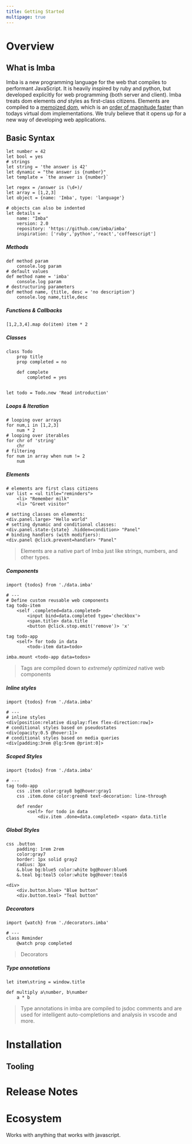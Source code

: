 ```yaml
---
title: Getting Started
multipage: true
---
```


# Overview

## What is Imba

Imba is a new programming language for the web that compiles
to performant JavaScript. It is heavily inspired by ruby and python,
but developed explicitly for web programming (both server and client).
Imba treats dom elements *and* styles as first-class citizens. Elements are compiled to a [memoized dom](/guides/advanced/performance), which is an [order of magnitude faster](https://somebee.github.io/dom-reconciler-bench/index.html) than todays virtual dom implementations. We truly believe that it opens up for a new way of developing web applications.

## Basic Syntax

```imba
let number = 42
let bool = yes
# strings
let string = 'the answer is 42'
let dynamic = "the answer is {number}"
let template = `the answer is {number}`

let regex = /answer is (\d+)/
let array = [1,2,3]
let object = {name: 'Imba', type: 'language'}

# objects can also be indented
let details =
    name: "Imba"
    version: 2.0
    repository: 'https://github.com/imba/imba'
    inspiration: ['ruby','python','react','coffeescript']
```

##### Methods
```imba
def method param
    console.log param
# default values
def method name = 'imba'
    console.log param
# destructuring parameters
def method name, {title, desc = 'no description'}
    console.log name,title,desc
```

##### Functions & Callbacks
```imba
[1,2,3,4].map do(item) item * 2
```

##### Classes
```imba
class Todo
    prop title
    prop completed = no
    
    def complete
        completed = yes


let todo = Todo.new 'Read introduction'
```

##### Loops & Iteration
```imba
# looping over arrays
for num,i in [1,2,3]
    num * 2
# looping over iterables
for chr of 'string'
    chr
# filtering
for num in array when num != 2
    num
```

##### Elements
```imba
# elements are first class citizens
var list = <ul title="reminders">
    <li> "Remember milk"
    <li> "Greet visitor"

# setting classes on elements:
<div.panel.large> "Hello world"
# setting dynamic and conditional classes:
<div.panel.state-{state} .hidden=condition> "Panel"
# binding handlers (with modifiers):
<div.panel @click.prevent=handler> "Panel"
```

> Elements are a native part of Imba just like strings, numbers, and other types.

##### Components

```imba
import {todos} from './data.imba'

# ---
# Define custom reusable web components
tag todo-item
    <self .completed=data.completed>
        <input bind=data.completed type='checkbox'>
        <span.title> data.title
        <button @click.stop.emit('remove')> 'x'

tag todo-app
    <self> for todo in data
        <todo-item data=todo>

imba.mount <todo-app data=todos>
```

> Tags are compiled down to *extremely optimized* native web components

##### Inline styles
```imba
import {todos} from './data.imba'

# ---
# inline styles
<div[position:relative display:flex flex-direction:row]>
# conditional styles based on pseudostates
<div[opacity:0.5 @hover:1]>
# conditional styles based on media queries
<div[padding:3rem @lg:5rem @print:0]>

```

##### Scoped Styles
```imba
import {todos} from './data.imba'

# ---
tag todo-app
    css .item color:gray8 bg@hover:gray1
    css .item.done color:green8 text-decoration: line-through
    
    def render
        <self> for todo in data
            <div.item .done=data.completed> <span> data.title
```

##### Global Styles
```imba
css .button
    padding: 1rem 2rem
    color:gray7
    border: 1px solid gray2
    radius: 3px
    &.blue bg:blue5 color:white bg@hover:blue6
    &.teal bg:teal5 color:white bg@hover:teal6

<div>
    <div.button.blue> "Blue button"
    <div.button.teal> "Teal button"
```

##### Decorators

```imba
import {watch} from './decorators.imba'

# ---
class Reminder
    @watch prop completed
```
> Decorators

##### Type annotations
```imba
let item\string = window.title

def multiply a\number, b\number
    a * b
```

> Type annotations in imba are compiled to jsdoc comments and are used for intelligent auto-completions and analysis in vscode and more.

# Installation

## Tooling

# Release Notes

# Ecosystem


Works with anything that works with javascript.
